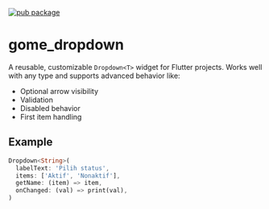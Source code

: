 [![pub package](https://img.shields.io/pub/v/gome_dropdown.svg)](https://pub.dev/packages/gome_dropdown)

# gome_dropdown

A reusable, customizable `Dropdown<T>` widget for Flutter projects. Works well with any type and supports advanced behavior like:

- Optional arrow visibility
- Validation
- Disabled behavior
- First item handling

## Example

```dart
Dropdown<String>(
  labelText: 'Pilih status',
  items: ['Aktif', 'Nonaktif'],
  getName: (item) => item,
  onChanged: (val) => print(val),
)
```
